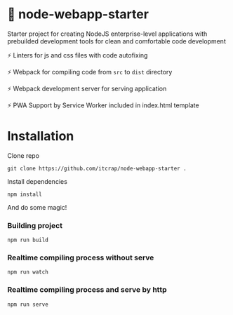 # 🚀 node-webapp-starter

Starter project for creating NodeJS enterprise-level applications with prebuilded development tools for clean and comfortable code development

:zap: Linters for js and css files with code autofixing

:zap: Webpack for compiling code from `src` to `dist` directory

:zap: Webpack development server for serving application

:zap: PWA Support by Service Worker included in index.html template

# Installation

Clone repo

```
git clone https://github.com/itcrap/node-webapp-starter .
```

Install dependencies

```
npm install
```

And do some magic!



### Building project

```
npm run build
```

### Realtime compiling process without serve

```
npm run watch
```

### Realtime compiling process and serve by http

```
npm run serve
```
